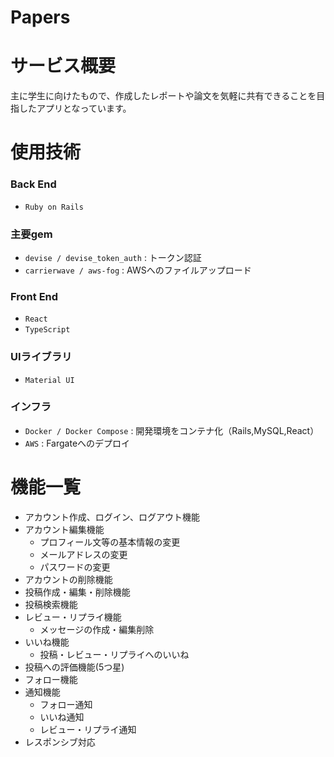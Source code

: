 # Papers


# サービス概要
主に学生に向けたもので、作成したレポートや論文を気軽に共有できることを目指したアプリとなっています。

# 使用技術
### Back End
- ``Ruby on Rails``

### 主要gem
- ``devise / devise_token_auth`` : トークン認証
- ``carrierwave / aws-fog`` : AWSへのファイルアップロード

### Front End
- ``React``
- ``TypeScript``

### UIライブラリ
- ``Material UI``

### インフラ
- ``Docker / Docker Compose`` : 開発環境をコンテナ化（Rails,MySQL,React）
- ``AWS`` : Fargateへのデプロイ

# 機能一覧
- アカウント作成、ログイン、ログアウト機能
- アカウント編集機能
  - プロフィール文等の基本情報の変更
  - メールアドレスの変更
  - パスワードの変更
- アカウントの削除機能
- 投稿作成・編集・削除機能
- 投稿検索機能
- レビュー・リプライ機能
  - メッセージの作成・編集削除
- いいね機能
  - 投稿・レビュー・リプライへのいいね 
- 投稿への評価機能(5つ星)
- フォロー機能
- 通知機能
  - フォロー通知
  - いいね通知
  - レビュー・リプライ通知
- レスポンシブ対応
